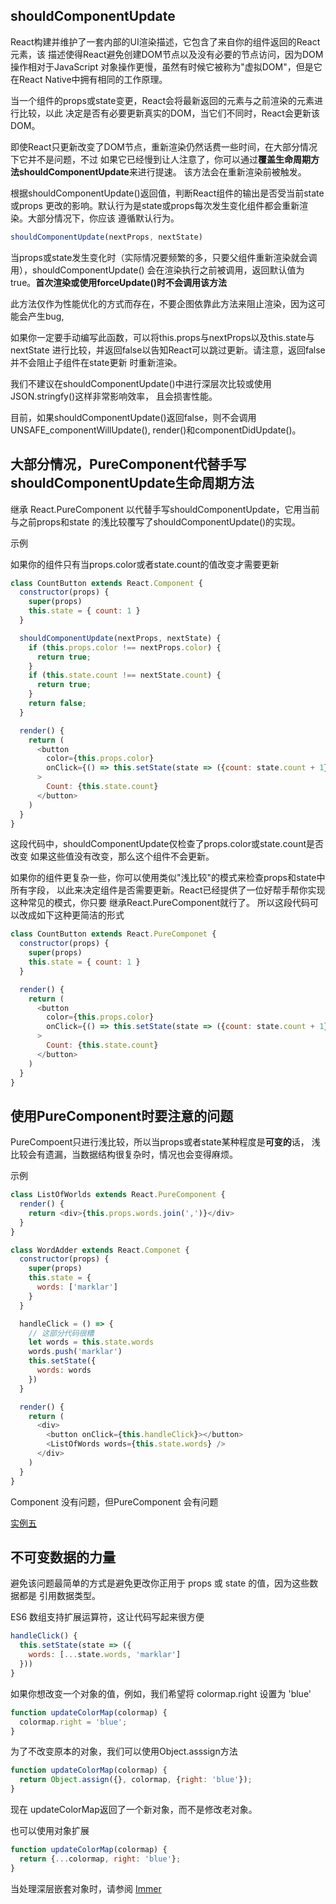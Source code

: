 
## shouldComponentUpdate

React构建并维护了一套内部的UI渲染描述，它包含了来自你的组件返回的React元素，该
描述使得React避免创建DOM节点以及没有必要的节点访问，因为DOM操作相对于JavaScript
对象操作更慢，虽然有时候它被称为"虚拟DOM"，但是它在React Native中拥有相同的工作原理。

当一个组件的props或state变更，React会将最新返回的元素与之前渲染的元素进行比较，以此
决定是否有必要更新真实的DOM，当它们不同时，React会更新该DOM。

即使React只更新改变了DOM节点，重新渲染仍然话费一些时间，在大部分情况下它并不是问题，不过
如果它已经慢到让人注意了，你可以通过**覆盖生命周期方法shouldComponentUpdate**来进行提速。
该方法会在重新渲染前被触发。

根据shouldComponentUpdate()返回值，判断React组件的输出是否受当前state或props
更改的影响。默认行为是state或props每次发生变化组件都会重新渲染。大部分情况下，你应该
遵循默认行为。

```js
shouldComponentUpdate(nextProps, nextState)
```

当props或state发生变化时（实际情况要频繁的多，只要父组件重新渲染就会调用），shouldComponentUpdate()
会在渲染执行之前被调用，返回默认值为true。**首次渲染或使用forceUpdate()时不会调用该方法**

此方法仅作为性能优化的方式而存在，不要企图依靠此方法来阻止渲染，因为这可能会产生bug,

如果你一定要手动编写此函数，可以将this.props与nextProps以及this.state与nextState
进行比较，并返回false以告知React可以跳过更新。请注意，返回false并不会阻止子组件在state更新
时重新渲染。

我们不建议在shouldComponentUpdate()中进行深层次比较或使用JSON.stringfy()这样非常影响效率，
且会损害性能。

目前，如果shouldComponentUpdate()返回false，则不会调用 UNSAFE_componentWillUpdate(),
render()和componentDidUpdate()。

## 大部分情况，PureComponent代替手写shouldComponentUpdate生命周期方法

继承 React.PureComponent 以代替手写shouldComponentUpdate，它用当前与之前props和state
的浅比较覆写了shouldComponentUpdate()的实现。

示例

如果你的组件只有当props.color或者state.count的值改变才需要更新

```js
class CountButton extends React.Component {
  constructor(props) {
    super(props)
    this.state = { count: 1 }
  }

  shouldComponentUpdate(nextProps, nextState) {
    if (this.props.color !== nextProps.color) {
      return true;
    }
    if (this.state.count !== nextState.count) {
      return true;
    }
    return false;
  }

  render() {
    return (
      <button
        color={this.props.color}
        onClick={() => this.setState(state => ({count: state.count + 1}))}
      >
        Count: {this.state.count}
      </button>
    )
  }
}

```

这段代码中，shouldComponentUpdate仅检查了props.color或state.count是否改变
如果这些值没有改变，那么这个组件不会更新。

如果你的组件更复杂一些，你可以使用类似"浅比较"的模式来检查props和state中所有字段，
以此来决定组件是否需要更新。React已经提供了一位好帮手帮你实现这种常见的模式，你只要
继承React.PureComponent就行了。
所以这段代码可以改成如下这种更简洁的形式

```js
class CountButton extends React.PureComponet {
  constructor(props) {
    super(props)
    this.state = { count: 1 }
  }

  render() {
    return (
      <button
        color={this.props.color}
        onClick={() => this.setState(state => ({count: state.count + 1}))}
      >
        Count: {this.state.count}
      </button>
    )
  }
}
```

## 使用PureComponent时要注意的问题

PureCompoent只进行浅比较，所以当props或者state某种程度是**可变的**话，
浅比较会有遗漏，当数据结构很复杂时，情况也会变得麻烦。

示例

```js
class ListOfWorlds extends React.PureComponent {
  render() {
    return <div>{this.props.words.join(',')}</div>
  }
}

class WordAdder extends React.Componet {
  constructor(props) {
    super(props)
    this.state = {
      words: ['marklar']
    }
  }

  handleClick = () => {
    // 这部分代码很糟
    let words = this.state.words
    words.push('marklar')
    this.setState({
      words: words
    })
  }

  render() {
    return (
      <div>
        <button onClick={this.handleClick}></button>
        <ListOfWords words={this.state.words} />
      </div>
    )
  }
}
```

Component 没有问题，但PureComponent 会有问题

[实例五](../src/pages/test/TestFive.js)


## 不可变数据的力量

避免该问题最简单的方式是避免更改你正用于 props 或 state 的值，因为这些数据都是
引用数据类型。

ES6 数组支持扩展运算符，这让代码写起来很方便

```js
handleClick() {
  this.setState(state => ({
    words: [...state.words, 'marklar']
  }))
}
```

如果你想改变一个对象的值，例如，我们希望将 colormap.right 设置为 'blue'

```js
function updateColorMap(colormap) {
  colormap.right = 'blue';
}
```

为了不改变原本的对象，我们可以使用Object.asssign方法
```js
function updateColorMap(colormap) {
  return Object.assign({}, colormap, {right: 'blue'});
}
```
现在 updateColorMap返回了一个新对象，而不是修改老对象。

也可以使用对象扩展
```js
function updateColorMap(colormap) {
  return {...colormap, right: 'blue'};
}
```

当处理深层嵌套对象时，请参阅 [Immer](./Immer.md)



